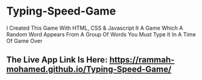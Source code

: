 # Typing-Speed-Game
I Created This Game With HTML, CSS &amp; Javascript It A Game Which A Random Word Appears From A Group Of Words You Must Type It In A Time Of Game Over
## The Live App Link Is Here: https://rammah-mohamed.github.io/Typing-Speed-Game/
